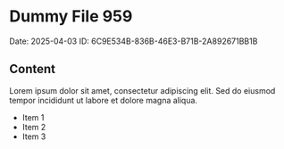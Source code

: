 # Dummy File 959

Date: 2025-04-03
ID: 6C9E534B-836B-46E3-B71B-2A892671BB1B

## Content

Lorem ipsum dolor sit amet, consectetur adipiscing elit.
Sed do eiusmod tempor incididunt ut labore et dolore magna aliqua.

* Item 1
* Item 2
* Item 3
